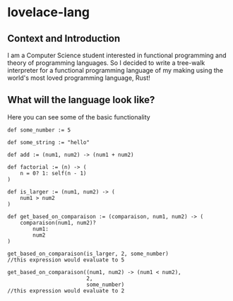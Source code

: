 # lovelace-lang
## Context and Introduction
I am a Computer Science student interested in functional programming and theory
of programming languages. So I decided to write a tree-walk interpreter for a
functional programming language of my making using the world's most loved
programming language, Rust!
## What will the language look like?
Here you can see some of the basic functionality
```
def some_number := 5

def some_string := "hello"

def add := (num1, num2) -> (num1 + num2)

def factorial := (n) -> (
    n = 0? 1: self(n - 1)
)

def is_larger := (num1, num2) -> (
    num1 > num2
)

def get_based_on_comparaison := (comparaison, num1, num2) -> (
    comparaison(num1, num2)?
        num1:
        num2
)

get_based_on_comparaison(is_larger, 2, some_number)
//this expression would evaluate to 5

get_based_on_comparaison((num1, num2) -> (num1 < num2),
                         2,
                         some_number)
//this expression would evaluate to 2
```
